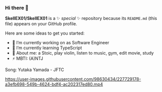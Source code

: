 ### Hi there 👋

**SkellEX01/SkellEX01** is a ✨ _special_ ✨ repository because its `README.md` (this file) appears on your GitHub profile.

Here are some ideas to get you started:

- 🔭 I’m currently working on as Software Engineer
- 🌱 I’m currently learning TypeScript
- 💬 About me: a Stoic, play violin, listen to music, gym, edit movie, study
- ⚡  MBTI: (A)NTJ 

Song: Yutaka Yamada - JFTC

https://user-images.githubusercontent.com/98630434/227729178-a3efb698-549b-4624-bdf4-ac202317ed80.mp4

